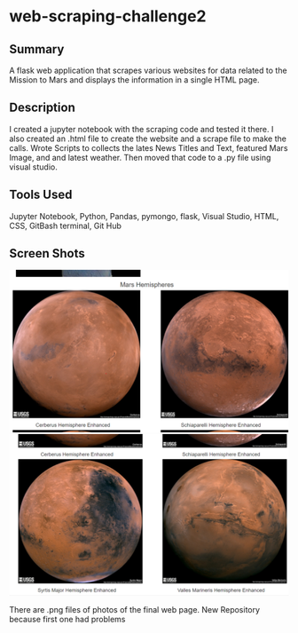 # web-scraping-challenge2

## Summary
A flask web application that scrapes various websites for data related to 
the Mission to Mars and displays the information in a single HTML page.

## Description 

I created a jupyter notebook with the scraping code and tested it there. I also created an .html file to create the website and a scrape file to make the calls.
Wrote Scripts to collects the lates News Titles and Text, featured Mars Image, and and latest weather.
Then moved that code to a .py file using visual studio.


## Tools Used

Jupyter Notebook, Python, Pandas, pymongo, flask, Visual Studio, HTML, CSS, GitBash terminal, Git Hub

## Screen Shots

![](Mission_to_Mars/ScreenShot_Mission_To_Mars_2.png)
![](Mission_to_Mars/Screenshot_Mission_To_Mars_3.png)

There are .png files of photos of the final web page.
New Repository because first one had problems 
